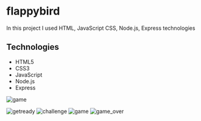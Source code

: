 # flappybird
In this project I used HTML, JavaScript CSS, Node.js, Express technologies

## Technologies
* HTML5
* CSS3
* JavaScript
* Node.js
* Express


![game](https://user-images.githubusercontent.com/48810056/115542951-80dbe700-a2a9-11eb-84d5-ca921b7f0d75.gif)

![getready](https://user-images.githubusercontent.com/48810056/115533560-83394380-a29f-11eb-9c16-c702f4f4de7b.png)
![challenge](https://user-images.githubusercontent.com/48810056/115533549-80d6e980-a29f-11eb-9da4-e8c74b23d5a0.png)
![game](https://user-images.githubusercontent.com/48810056/115533556-82081680-a29f-11eb-824d-fdbd035be3b1.png)
![game_over](https://user-images.githubusercontent.com/48810056/115533558-82a0ad00-a29f-11eb-8ad5-3973adf4048c.png)
